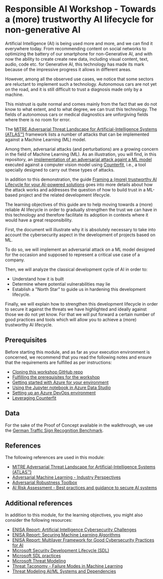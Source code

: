 # Responsible AI Workshop - Towards a (more) trustworthy AI lifecycle for non-generative AI

Artificial Intelligence (AI) is being used more and more, and we can find it everywhere today. From recommending content on social networks to optimizing the battery of our smartphone for non-Generative AI, and with now the ability to create create new data, including visual content, text, audio, code etc.
for Generative AI, this technology has made its mark because of the impressive progress it allows in different areas. 

However, among all the observed use cases, we notice that some sectors are reluctant to implement such a technology. Autonomous cars are not yet on the road, and it is still difficult to trust a diagnosis made only by a machine. 

This mistrust is quite normal and comes mainly from the fact that we do not know to what extent, and to what degree, we can trust this technology. The fields of autonomous cars or medical diagnostics are unforgiving fields where there is no room for error.

The [MITRE Adversarial Threat Landscape for Artificial-Intelligence Systems (ATLAS™)](https://atlas.mitre.org/) framework lists a number of attacks that can be implemented against a Machine Learning (ML) model. 

Among them, adversarial attacks (and perturbations) are a growing concern in the field of Machine Learning (ML). As an illustration, you will find, in this repository, an [implementation of an adversarial attack againt a ML model](https://github.com/microsoft/responsible-ai-workshop/blob/main/nongen-ai-tooling-tutorials/hands-on-tutorials/adverserial_attacks_counterfit/adverserial_attacks_counterfit.ipynb) executed against a computer vision model using [Counterfit](https://github.com/Azure/counterfit), i.e., a tool specially designed to carry out these types of attacks. 

In addition to this demonstration, the guide [Framing a (more) trustworthy AI Lifecycle for your AI-powered solutions](https://github.com/microsoft/responsible-ai-workshop/blob/main/trustworthy-ai-lifecycle/docs/framing-trustworthy-ai-lifecycle.docx) goes into more details about how the attack works and addresses the question of how to build trust in a ML-based project and the related development lifecycle.

The learning objectives of this guide are to help moving towards a (more) reliable AI lifecycle in order to gradually strengthen the trust we can have in this technology and therefore facilitate its adoption in contexts where it would have a great responsibility.

First, the document will illustrate why it is absolutely necessary to take into account the cybersecurity aspect in the development of projects based on ML. 
  
To do so, we will implement an adversarial attack on a ML model designed for the occasion and supposed to represent a critical use case of a company.

Then, we will analyze the classical development cycle of AI in order to:
* Understand how it is built
* Determine where potential vulnerabilities may lie
* Establish a "North Star" to guide us in hardening this development lifecycle.

Finally, we will explain how to strengthen this development lifecycle in order to secure it against the threats we have highlighted and ideally against those we do not yet know. For that we will put forward a certain number of good practices and tools which will allow you to achieve a (more) trustworthy AI lifecycle.

## Prerequisites

Before starting this module, and as far as your execution environment is concerned, we recommend that you read the following notes and ensure that the requirements are fulfilled as per instructions:
* [Cloning this workshop GitHub repo](https://github.com/microsoft/responsible-ai-workshop/blob/main/perequisites/cloning-the-repo.md)
* [Fulfilling the prerequisites for the workshop](https://github.com/microsoft/responsible-ai-workshop/blob/main/perequisites/fulfilling-prerequisites.md)
* [Getting started with Azure for your environment](https://github.com/microsoft/responsible-ai-workshop/blob/main/perequisites/getting-started-with-azure.md) 
* [Using the Jupyter notebook in Azure Data Studio](https://github.com/microsoft/responsible-ai-workshop/blob/main/perequisites/using-jupyter-notebooks-in-azure-data-studio.md)
* [Setting up an Azure DevOps environment](https://github.com/microsoft/responsible-ai-workshop/blob/main/perequisites/setting-up-an-azure-devops-env.md)
* [Leveraging Counterfit](https://github.com/microsoft/responsible-ai-workshop/blob/main/perequisites/leveraging-counterfit.md)

## Data

For the sake of the Proof of Concept available in the walkthrough, we use the [German Traffic Sign Recognition Benchmark](https://benchmark.ini.rub.de/gtsrb_news.html).

## References

The following references are used in this module:
* [MITRE Adversarial Threat Landscape for Artificial-Intelligence Systems (ATLAS™)](https://atlas.mitre.org/matrices/ATLAS)
* [Adversarial Machine Learning - Industry Perspectives](https://arxiv.org/pdf/2002.05646.pdf)
* [Adversarial Robustness Toolbox](https://github.com/Trusted-AI/adversarial-robustness-toolbox)
* [AI Risk Assessment - Best practices and guidance to secure AI systems](https://github.com/Azure/AI-Security-Risk-Assessment/blob/main/AI_Risk_Assessment_v4.1.4.pdf)

## Additional references

In addition to this module, for the learning objectives, you might also consider the following resources:
* [ENISA Report: Artificial Intelligence Cybersecurity Challenges](https://www.enisa.europa.eu/publications/artificial-intelligence-cybersecurity-challenges)
* [ENISA Report: Securing Machine Learning Algorithms](https://www.enisa.europa.eu/publications/securing-machine-learning-algorithms)
* [ENISA Report: Multilayer Framework for Good Cybersecurity Practices for AI](https://www.enisa.europa.eu/publications/multilayer-framework-for-good-cybersecurity-practices-for-ai)   
* [Microsoft Security Development Lifecycle (SDL)](https://www.microsoft.com/en-us/securityengineering/sdl)
* [Microsoft SDL practices](https://www.microsoft.com/en-us/securityengineering/sdl/practices)
* [Microsoft Threat Modeling](https://www.microsoft.com/en-us/securityengineering/sdl/threatmodeling)
* [Threat Taconomy - Failure Modes in Machine Learning](https://learn.microsoft.com/en-us/security/engineering/failure-modes-in-machine-learning)
* [Threat Modeling AI/ML Systems and Dependencies](https://learn.microsoft.com/en-us/security/engineering/threat-modeling-aiml)